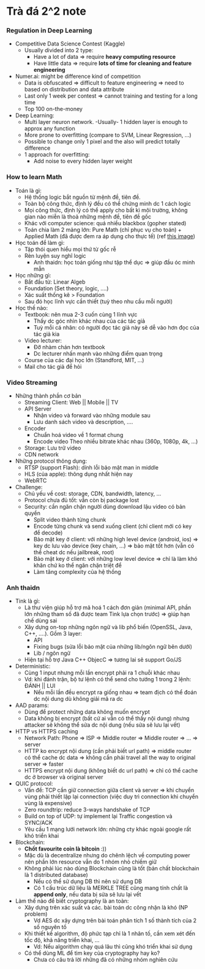 # Trà đá 2^2 note

### Regulation in Deep Learning

- Competitive Data Science Contest (Kaggle)
  - Usually divided into 2 type:
    - Have a lot of data => require **heavy computing resource**
    - Have little data => require **lots of time for cleaning and feature engineering**
- Numer.ai: might be difference kind of competition
  - Data is obfuscated => difficult to feature engineering => need to based on distribution and data attribute
  - Last only 1 week per contest => cannot training and testing for a long time
  - Top 100 on-the-money
- Deep Learning:
  - Multi layer neuron network. -Usually- 1 hidden layer is enough to approx any function
  - More prone to overfitting (compare to SVM, Linear Regression, …)
  - Possible to change only 1 pixel and the also will predict totally difference
  - 1 approach for overfitting:
    - Add noise to every hidden layer weight

### How to learn Math

- Toán là gì:
  - Hệ thống logic bắt nguồn từ mệnh đề, tiên đề.
  - Toàn bộ công thức, định lý đều có thể chứng minh dc 1 cách logic
  - Mọi công thức, định lý có thể apply cho bất kì môi trường, không gian nào miễn là thoả những mệnh đề, tiên đề gốc
  - Khác với computer science: quá nhiều blackbox (gopher stated)
  - Toán chia làm 2 mảng lớn: Pure Math (chỉ phục vụ cho toán) + Applied Math (đã được đem ra áp dụng cho thực tế) (ref [this image](https://c1.staticflickr.com/1/272/32264483720-c51bdde679-b.jpg))
- Học toán để làm gì:
  - Tập thói quen hiểu mọi thứ từ gốc rễ
  - Rèn luyện suy nghĩ logic
    - Anh thaidn: học toán giống như tập thể dục => giúp đầu óc minh mẫn
- Học những gì:
  - Bắt đầu từ: Linear Algeb
  - Foundation (Set theory, logic, ….)
  - Xác suất thống kê > Foundation
  - Sau đó học lĩnh vực cần thiết (tuỳ theo nhu cầu mỗi người)
- Học thế nào:
  - Textbook: nên mua 2-3 cuốn cùng 1 lĩnh vực
    - Thấy dc góc nhìn khác nhau của các tác giả
    - Tuỳ mỗi cá nhân: có người đọc tác giả này sẽ dễ vào hơn đọc của tác giả kia
  - Video lecturer:
    - Đỡ nhàm chán hơn textbook
    - Dc lecturer nhấn mạnh vào những điểm quan trọng
  - Course của các đại học lớn (Standford, MIT, …)
  - Mail cho tác giả để hỏi

### Video Streaming

- Những thành phần cơ bản
  - Streaming Client: Web || Mobile || TV
  - API Server
    - Nhận video và forward vào những module sau
    - Lưu danh sách video và description, ….
  - Encoder
    - Chuẩn hoá video về 1 format chung
    - Encode video Theo nhiều bitrate khác nhau (360p, 1080p, 4k, …)
  - Storage: Lưu trữ video
  - CDN network
- Những protocol thông dụng:
  - RTSP (support Flash): dính lỗi bảo mật man in middle
  - HLS (của apple): thông dụng nhất hiện nay
  - WebRTC
- Challenge:
  - Chủ yếu về cost: storage, CDN, bandwidth, latency, ...
  - Protocol chưa đủ tốt: vẫn còn bị package lost
  - Security: cần ngăn chặn người dùng download lậu video có bản quyền
    - Split video thành từng chunk
    - Encode từng chunk và send xuống client (chỉ client mới có key để decode)
    - Bảo mật key ở client: với những high level device (android, ios) => key dc lưu vào device (key chain, …) => bảo mật tốt hơn (vẫn có thể cheat dc nếu jailbreak, root)
    - Bảo mật key ở client: với những low level device => chỉ là làm khó khăn chứ ko thể ngăn chặn triệt để
    - Làm tăng complexity của hệ thống

### Anh thaidn

- Tink là gì:
  - Là thư viện giúp hỗ trợ mã hoá 1 cách đơn giản (minimal API, phần lớn những tham số đã được team Tink lựa chọn trước) => giúp hạn chế dùng sai
  - Xây dựng on-top những ngôn ngữ và lib phổ biến (OpenSSL, Java, C++, ….). Gồm 3 layer:
    - API
    - Fixing bugs (sửa lỗi bảo mật của những lib/ngôn ngữ bên dưới)
    - Lib / ngôn ngữ
  - Hiện tại hỗ trợ Java C++ ObjecC => tương lai sẽ support Go/JS
- Deterministic:
  - Cùng 1 input nhưng mỗi lần encrypt phải ra 1 chuỗi khác nhau
  - Vd: khi đánh trận, bộ tư lệnh có thể send cho tướng 1 trong 2 lệnh: ĐÁNH || LUI
    - Nếu mỗi lần đều encrypt ra giống nhau => team địch có thể đoán dc nội dung dù không giải mã ra dc
- AAD params:
  - Dùng để protect những data không muốn encrypt
  - Data không bị encrypt (bất cứ ai vẫn có thể thấy nội dung) nhưng attacker sẽ không thể sửa dc nội dung (nếu sửa sẽ lưu lại vết)
- HTTP vs HTTPS caching
  - Network Path: Phone => ISP => Middle router => Middle router => … => server
  - HTTP ko encrypt nội dung (cần phải biết url path) => middle router có thể cache dc data => không cần phải travel all the way to original server => faster
  - HTTPS encrypt nội dung (không biết dc url path) => chỉ có thể cache dc ở browser và original server
- QUIC protocol:
  - Vấn đề: TCP cần giữ connection giữa client và server => khi chuyển vùng phải thiết lập lại connection (việc duy trì connection khi chuyển vùng là expensive)
  - Zero roundtrip: reduce 3-ways handshake of TCP
  - Build on top of UDP: tự implement lại Traffic congestion và SYNC/ACK
  - Yêu cầu 1 mạng lưới network lớn: những cty khác ngoài google rất khó triển khai
- Blockchain:
  - **Chốt favourite coin là bitcoin** :))
  - Mặc dù là decentralize nhưng do chênh lệch về computing power nên phần lớn resource vẫn do 1 nhóm nhỏ chiếm giữ
  - Không phải lúc nào dùng Blockchain cũng là tốt (bản chất blockchain là 1 distributed database)
    - Nếu có thể sử dụng DB thì nên sử dụng DB
    - Có 1 cấu trúc dữ liệu là MERKLE TREE cũng mang tính chất là **append only**, nếu data bị sửa sẽ lưu lại vết
- Làm thế nào để biết cryptography là an toàn:
  - Xây dựng trên xác suất và các. bài toán dc công nhận là khó (NP problem)
    - Vd AES dc xây dựng trên bài toán phân tích 1 số thành tích của 2 số nguyên tố
  - Khi thiết kế algorithm, độ phức tạp chỉ là 1 nhân tố, cần xem xét đến tốc độ, khả năng triển khai, …
    - Vd: Nếu algorithm chạy quá lâu thì cũng khó triển khai sử dụng
  - Có thể dùng ML để tìm key của cryptography hay ko?
    - Chưa có câu trả lời những đã có những nhóm nghiên cứu
